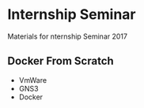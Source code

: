 # Internship Seminar
Materials for nternship Seminar 2017

## Docker From Scratch
- VmWare
- GNS3
- Docker

